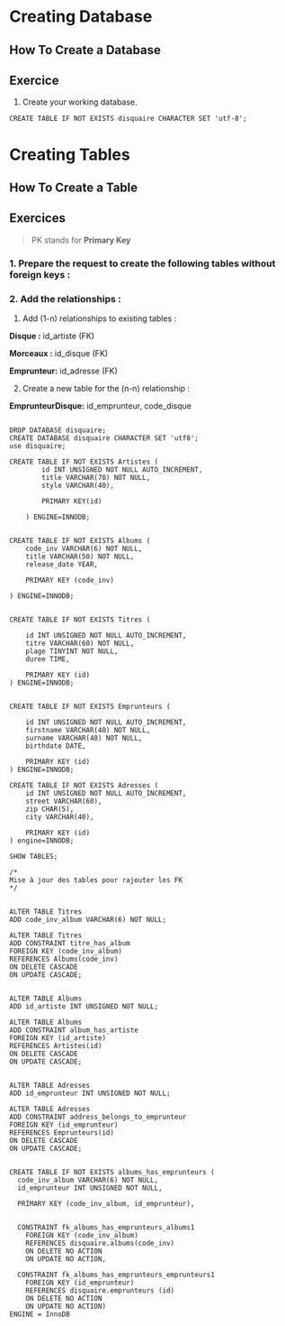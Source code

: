 # Creating Database

## How To Create a Database

## Exercice
1. Create your working database.

```
CREATE TABLE IF NOT EXISTS disquaire CHARACTER SET 'utf-8';
```

# Creating Tables

## How To Create a Table

## Exercices
> PK stands for **Primary Key**
### 1. **Prepare** the request to create the following tables **without foreign keys** :


### 2. Add the relationships :

1. Add (1-n) relationships to existing tables :

**Disque :** id_artiste (FK)

**Morceaux :**  id_disque (FK)

**Emprunteur:** id_adresse (FK)

2. Create a new table for the (n-n) relationship :

**EmprunteurDisque:** id_emprunteur, code_disque


```

DROP DATABASE disquaire;
CREATE DATABASE disquaire CHARACTER SET 'utf8';
use disquaire;

CREATE TABLE IF NOT EXISTS Artistes (
        id INT UNSIGNED NOT NULL AUTO_INCREMENT,
		title VARCHAR(70) NOT NULL,
        style VARCHAR(40),
        
        PRIMARY KEY(id)

    ) ENGINE=INNODB;
    

CREATE TABLE IF NOT EXISTS Albums (
	code_inv VARCHAR(6) NOT NULL,
    title VARCHAR(50) NOT NULL,
    release_date YEAR,

	PRIMARY KEY (code_inv)
    
) ENGINE=INNODB;


CREATE TABLE IF NOT EXISTS Titres (

	id INT UNSIGNED NOT NULL AUTO_INCREMENT,
	titre VARCHAR(60) NOT NULL,
    plage TINYINT NOT NULL,
    duree TIME,
    
    PRIMARY KEY (id)
) ENGINE=INNODB;


CREATE TABLE IF NOT EXISTS Emprunteurs (

	id INT UNSIGNED NOT NULL AUTO_INCREMENT,
    firstname VARCHAR(40) NOT NULL, 
    surname VARCHAR(40) NOT NULL,
    birthdate DATE,
    
    PRIMARY KEY (id)
) ENGINE=INNODB;

CREATE TABLE IF NOT EXISTS Adresses (
	id INT UNSIGNED NOT NULL AUTO_INCREMENT,
    street VARCHAR(60),
    zip CHAR(5),
    city VARCHAR(40),
    
    PRIMARY KEY (id)
) engine=INNODB;

SHOW TABLES;

/*
Mise à jour des tables pour rajouter les FK
*/


ALTER TABLE Titres
ADD code_inv_album VARCHAR(6) NOT NULL;

ALTER TABLE Titres
ADD CONSTRAINT titre_has_album
FOREIGN KEY (code_inv_album)
REFERENCES Albums(code_inv)
ON DELETE CASCADE
ON UPDATE CASCADE;


ALTER TABLE Albums
ADD id_artiste INT UNSIGNED NOT NULL;

ALTER TABLE Albums
ADD CONSTRAINT album_has_artiste
FOREIGN KEY (id_artiste)
REFERENCES Artistes(id)
ON DELETE CASCADE
ON UPDATE CASCADE;


ALTER TABLE Adresses
ADD id_emprunteur INT UNSIGNED NOT NULL;

ALTER TABLE Adresses
ADD CONSTRAINT address_belongs_to_emprunteur
FOREIGN KEY (id_emprunteur)
REFERENCES Emprunteurs(id)
ON DELETE CASCADE
ON UPDATE CASCADE;


CREATE TABLE IF NOT EXISTS albums_has_emprunteurs (
  code_inv_album VARCHAR(6) NOT NULL,
  id_emprunteur INT UNSIGNED NOT NULL,

  PRIMARY KEY (code_inv_album, id_emprunteur),


  CONSTRAINT fk_albums_has_emprunteurs_albums1
    FOREIGN KEY (code_inv_album)
    REFERENCES disquaire.albums(code_inv)
    ON DELETE NO ACTION
    ON UPDATE NO ACTION,

  CONSTRAINT fk_albums_has_emprunteurs_emprunteurs1
    FOREIGN KEY (id_emprunteur)
    REFERENCES disquaire.emprunteurs (id)
    ON DELETE NO ACTION
    ON UPDATE NO ACTION)
ENGINE = InnoDB
```

